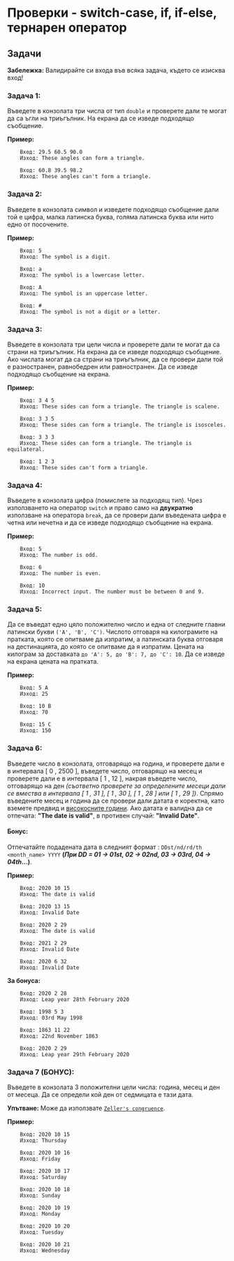<h1> Проверки - switch-case, if, if-else, тернарен оператор</h1>

## Задачи
**Забележка:**  Валидирайте си входа във всяка задача, където се изисква вход!

### Задача 1:
Въведете в конзолата три числа от тип `double` и проверете дали те могат да са ъгли на триъгълник. На екрана да се изведе подходящо съобщение.

**Пример:**
```
    Вход: 29.5 60.5 90.0
    Изход: These angles can form a triangle.

    Вход: 60.8 39.5 98.2
    Изход: These angles can't form a triangle.
```

### Задача 2:
Въведете в конзолата символ и изведете подходящо съобщение дали той е цифра, малка латинска буква, голяма латинска буква или нито едно от посочените. 

**Пример:**
```
    Вход: 5
    Изход: The symbol is a digit.

    Вход: a
    Изход: The symbol is a lowercase letter.

    Вход: A
    Изход: The symbol is an uppercase letter.

    Вход: #
    Изход: The symbol is not a digit or a letter.
```

### Задача 3:
Въведете в конзолата три цели числа и проверете дали те могат да са страни на триъгълник. На екрана да се изведе подходящо съобщение.
Ако числата могат да са страни на триъгълник, да се провери дали той е разностранен, равнобедрен или равностранен. Да се изведе подходящо съобщение на екрана.

**Пример:**
```
    Вход: 3 4 5
    Изход: These sides can form a triangle. The triangle is scalene.

    Вход: 3 3 5
    Изход: These sides can form a triangle. The triangle is isosceles.

    Вход: 3 3 3
    Изход: These sides can form a triangle. The triangle is equilateral.

    Вход: 1 2 3
    Изход: These sides can't form a triangle.
```

### Задача 4:
Въведете в конзолата цифра (помислете за подходящ тип). Чрез използването на оператор `switch` и право само на **двукратно** използване на оператора `break`, да се провери дали въведената цифра е четна или нечетна и да се изведе подходящо съобщение на екрана.

**Пример:**
```
    Вход: 5
    Изход: The number is odd.

    Вход: 6
    Изход: The number is even.

    Вход: 10
    Изход: Incorrect input. The number must be between 0 and 9.
```

### Задача 5:
Да се въведат едно цяло положително число и една от следните главни латински букви `('A', 'B', 'C')`. Числото отговаря на килограмите на пратката, която се опитваме да изпратим, а латинската буква отговаря на дестинацията, до която се опитваме да я изпратим. Цената на килограм за доставката `до 'A': 5, до 'B': 7, до 'C': 10`. Да се изведе на екрана цената на пратката. 

**Пример:**
```
    Вход: 5 A
    Изход: 25

    Вход: 10 B
    Изход: 70

    Вход: 15 C
    Изход: 150
```

### Задача 6:
Въведете число в конзолата, отговарящо на година, и проверете дали е в интервала [ 0 , 2500 ], въведете число, отговарящо на месец и проверете дали е в интервала [ 1 , 12 ], накрая въведете число, отговарящо на ден _(съответно проверете за определените месеци дали се вмества в интервала [ 1 , 31 ], [ 1 , 30 ], [ 1 , 28 ] или [ 1 , 29 ])_. Спрямо въведените месец и година да се провери дали датата е коректна, като вземете предвид и [високосните години](https://www.mathsisfun.com/leap-years.html). Ако датата е валидна да се отпечата: **"The date is valid"**, в противен случай: **"Invalid Date"**.

#### Бонус:
Отпечатайте подадената дата в следният формат : `DDst/nd/rd/th <month_name> YYYY` **(_При DD = 01 -> 01st, 02 -> 02nd, 03 -> 03rd, 04 -> 04th_...)**. 

**Пример:**
```
    Вход: 2020 10 15
    Изход: The date is valid

    Вход: 2020 13 15
    Изход: Invalid Date

    Вход: 2020 2 29
    Изход: The date is valid

    Вход: 2021 2 29
    Изход: Invalid Date

    Вход: 2020 6 32
    Изход: Invalid Date
```
**За бонуса:**
```
    Вход: 2020 2 28
    Изход: Leap year 28th February 2020

    Вход: 1998 5 3
    Изход: 03rd May 1998 

    Вход: 1863 11 22
    Изход: 22nd November 1863

    Вход: 2020 2 29
    Изход: Leap year 29th February 2020 
```

### Задача 7 (БОНУС):
Въведете в конзолата 3 положителни цели числа: година, месец и ден от месеца. Да се определи кой ден от седмицата е тази дата.

**Упътване:** Може да използвате [`Zeller's congruence`](https://en.wikipedia.org/wiki/Zeller%27s_congruence).

**Пример:**
```
    Вход: 2020 10 15
    Изход: Thursday

    Вход: 2020 10 16
    Изход: Friday

    Вход: 2020 10 17
    Изход: Saturday

    Вход: 2020 10 18
    Изход: Sunday

    Вход: 2020 10 19
    Изход: Monday

    Вход: 2020 10 20
    Изход: Tuesday

    Вход: 2020 10 21
    Изход: Wednesday
```

